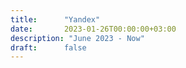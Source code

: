 ```yaml
---
title:      "Yandex"
date:       2023-01-26T00:00:00+03:00
description: "June 2023 - Now"
draft:      false
---
```


